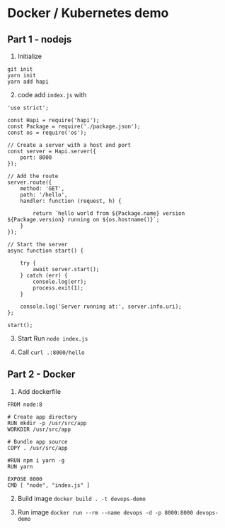 # Docker / Kubernetes demo

## Part 1 - nodejs
1. Initialize
```
git init
yarn init
yarn add hapi
```

2. code
add `index.js` with
```
'use strict';

const Hapi = require('hapi');
const Package = require('./package.json');
const os = require('os');

// Create a server with a host and port
const server = Hapi.server({
    port: 8000
});

// Add the route
server.route({
    method: 'GET',
    path: '/hello',
    handler: function (request, h) {

        return `hello world from ${Package.name} version ${Package.version} running on ${os.hostname()}`;
    }
});

// Start the server
async function start() {

    try {
        await server.start();
    } catch (err) {
        console.log(err);
        process.exit(1);
    }

    console.log('Server running at:', server.info.uri);
};

start();
```

3. Start
Run `node index.js`

4. Call
`curl .:8000/hello`


## Part 2 - Docker
1. Add dockerfile
```
FROM node:8

# Create app directory
RUN mkdir -p /usr/src/app
WORKDIR /usr/src/app

# Bundle app source
COPY . /usr/src/app

#RUN npm i yarn -g
RUN yarn

EXPOSE 8000
CMD [ "node", "index.js" ]
```

2. Build image
`docker build . -t devops-demo`

3. Run image
`docker run --rm --name devops -d -p 8000:8000 devops-demo`
